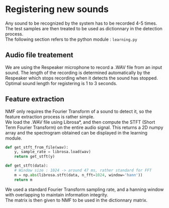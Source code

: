 # Registering new sounds

Any sound to be recognized by the system has to be recorded 4-5 times. The test samples are then treated to be used as dictionnary in the detection process.   
The following section refers to the python module : ```learning.py```

## Audio file treatement

We are using the Respeaker microphone to record a .WAV file from an input sound. The length of the recording is determined automatically by the Respeaker which stops recording when it detects the sound has stopped. Optimal sound length for registering is 1 to 3 seconds.   

## Feature extraction

NMF only requires the Fourier Transform of a sound to detect it, so the feature extraction process is rather simple.  
We load the .WAV file using Librosa*, and then compute the STFT (Short Term Fourier Transform) on the entire audio signal. This returns a 2D numpy array and the spectrogram obtained can be displayed in the learning module.

```python 
def get_stft_from_file(wav):
    y, sample_rate = librosa.load(wav)
    return get_stft(y)

def get_stft(data):
    # Window size : 1024 -> around 47 ms, rather standard for FFT
    m = np.abs(librosa.stft(data, n_fft=1024, window='hann'))
    return m
```

We used a standard Fourier Transform sampling rate, and a hanning window with overlapping to maintain information integrity.   
The matrix is then given to NMF to be used in the dictionnary matrix.





